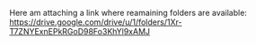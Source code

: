 Here am attaching a link where reamaining folders are available:
https://drive.google.com/drive/u/1/folders/1Xr-T7ZNYExnEPkRGoD98Fo3KhYl9xAMJ
